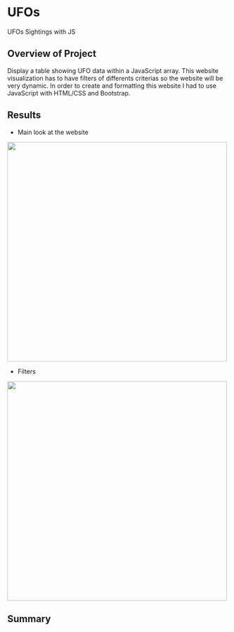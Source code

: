 # UFOs

UFOs Sightings with JS

## Overview of Project 

Display a table showing UFO data within a JavaScript array. This website visualization has to have filters of differents criterias so the website will be very dynamic. In order to create and formatting this website I had to use JavaScript with HTML/CSS and Bootstrap.

## Results 

* Main look at the website 

<img src="static/Header.png" width="500">

* Filters 

<img src="static/filters.png" width="500">

## Summary 

